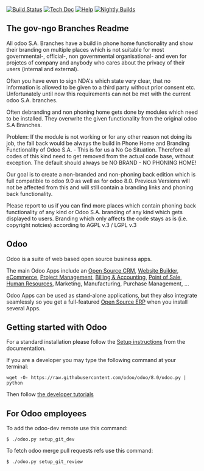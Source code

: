 [![Build Status](http://runbot.odoo.com/runbot/badge/flat/1/8.0.svg)](http://runbot.odoo.com/runbot)
[![Tech Doc](http://img.shields.io/badge/8.0-docs-8f8f8f.svg?style=flat)](http://www.odoo.com/documentation/8.0) 
[![Help](http://img.shields.io/badge/8.0-help-8f8f8f.svg?style=flat)](https://www.odoo.com/forum/help-1)
[![Nightly Builds](http://img.shields.io/badge/8.0-nightly-8f8f8f.svg?style=flat)](http://nightly.odoo.com/)

The gov-ngo Branches Readme
-------------------------

All odoo S.A. Branches have a build in phone home functionality and show their branding on multiple places which is not suitable for most governmental-, official-, non governmental organisational- and even for projetcs of company and anybody who cares about the privacy of their users (internal and external).

Often you have even to sign NDA's which state very clear, that no information is allowed to be given to a third party without prior consent etc. Unfortunately until now this requirements can not be met with the current odoo S.A. branches.

Often debranding and non phoning home gets done by modules which need to be installed. They overwrite the given functionality from the original odoo S.A Branches.

Problem: 
If the module is not working or for any other reason not doing its job, the fall back would be always the build in Phone Home and Branding Functionality of Odoo S.A. - This is for us a No Go Situation. Therefore all codes of this kind need to get removed from the actual code base, without exception. The default should always be NO BRAND - NO PHONING HOME!

Our goal is to create a non-branded and non-phoning back edition which is full compatible to odoo 9.0 as well as for odoo 8.0. Previous Versions will not be affected from this and will still contain a branding links and phoning back functionality.

Please report to us if you can find more places which contain phoning back functionality of any kind or Odoo S.A. branding of any kind which gets displayed to users. Branding which only affects the code stays as is (i.e. copyright notcies) according to AGPL v.3 / LGPL v.3

Odoo
----

Odoo is a suite of web based open source business apps.

The main Odoo Apps include an <a href="https://www.odoo.com/page/crm">Open Source CRM</a>, <a href="https://www.odoo.com/page/website-builder">Website Builder</a>, <a href="https://www.odoo.com/page/e-commerce">eCommerce</a>, <a href="https://www.odoo.com/page/project-management">Project Management</a>, <a href="https://www.odoo.com/page/accounting">Billing &amp; Accounting</a>, <a href="https://www.odoo.com/page/point-of-sale">Point of Sale</a>, <a href="https://www.odoo.com/page/employees">Human Resources</a>, Marketing, Manufacturing, Purchase Management, ...  

Odoo Apps can be used as stand-alone applications, but they also integrate seamlessly so you get
a full-featured <a href="https://www.odoo.com">Open Source ERP</a> when you install several Apps.


Getting started with Odoo
-------------------------
For a standard installation please follow the <a href="https://www.odoo.com/documentation/8.0/setup/install.html">Setup instructions</a>
from the documentation.

If you are a developer you may type the following command at your terminal:

    wget -O- https://raw.githubusercontent.com/odoo/odoo/8.0/odoo.py | python

Then follow <a href="https://www.odoo.com/documentation/8.0/tutorials.html">the developer tutorials</a>


For Odoo employees
------------------

To add the odoo-dev remote use this command:

    $ ./odoo.py setup_git_dev

To fetch odoo merge pull requests refs use this command:

    $ ./odoo.py setup_git_review

